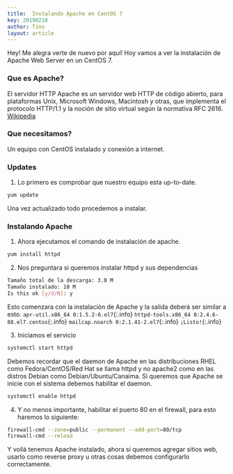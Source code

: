 ```yaml
---
title:  Instalando Apache en CentOS 7
key: 20190218
author: Tino
layout: article
---
```

Hey! Me alegra verte de nuevo por aquí!
Hoy vamos a ver la instalación de Apache Web Server en un CentOS 7.

### Que es Apache?
El servidor HTTP Apache es un servidor web HTTP de código abierto, para plataformas Unix, Microsoft Windows, Macintosh y otras, que implementa el protocolo HTTP/1.1 y la noción de sitio virtual según la normativa RFC 2616. [Wikipedia](https://es.wikipedia.org/wiki/Servidor_HTTP_Apache) <!-- more -->  

### Que necesitamos?

Un equipo con CentOS instalado y conexión a internet.

### Updates

1. Lo primero es comprobar que nuestro equipo esta up-to-date.
~~~ bash
yum update
~~~
Una vez actualizado todo procedemos a instalar.

### Instalando Apache

1. Ahora ejecutamos el comando de instalación de apache.
~~~ bash
yum install httpd
~~~
2. Nos preguntara si queremos instalar httpd y sus dependencias
~~~ bash
Tamaño total de la descarga: 3.0 M
Tamaño instalado: 10 M
Is this ok [y/d/N]: y
~~~
Esto comenzara con la instalación de Apache y la salida deberá ser similar a esto.
`apr-util.x86_64 0:1.5.2-6.el7`{:.info}
`httpd-tools.x86_64 0:2.4.6-88.el7.centos`{:.info}
`mailcap.noarch 0:2.1.41-2.el7`{:.info}
`¡Listo!`{:.info}

3. Iniciamos el servicio
~~~ bash
systemctl start httpd
~~~
Debemos recordar que el daemon de Apache en las distribuciones RHEL como Fedora/CentOS/Red Hat se llama httpd y no apache2 como en las distros Debian como Debian/Ubuntu/Canaima.
Si queremos que Apache se inicie con el sistema debemos habilitar el daemon.
~~~ bash
systemctl enable httpd
~~~
4. Y no menos importante, habilitar el puerto 80 en el firewall, para esto haremos lo siguiente:
~~~ bash
firewall-cmd --zone=public --permanent --add-port=80/tcp
firewall-cmd --reload
~~~

Y voilá tenemos Apache instalado, ahora si queremos agregar sitios web, usarlo como reverse proxy u otras cosas debemos configurarlo correctamente.
